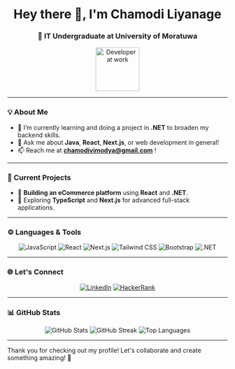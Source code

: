 <h1 align="center">Hey there 👋, I'm Chamodi Liyanage</h1>
<h3 align="center" >🚀 IT Undergraduate at University of Moratuwa </h3>

<p align="center">
  <p align="center">
  <img src="https://github.com/ruchithx/EventsNow/blob/dev/public/images/Event/post/heart-red%20.svg" width="100" alt="Developer at work"/>
</p>
</p>

---

### 💡 About Me
- 🌱 I’m currently learning and doing a project in **.NET** to broaden my backend skills.
- 💬 Ask me about **Java**, **React**, **Next.js**, or web development in general!
- 📫 Reach me at **chamodivimodya@gmail.com** !

---

### 🔭 Current Projects
- 🛒 **Building an eCommerce platform** using **React** and **.NET**.
- 🎯 Exploring **TypeScript** and **Next.js** for advanced full-stack applications.

---

### ⚙️ Languages & Tools
<p align="center">
  <img src="https://img.shields.io/badge/-JavaScript-F7DF1E?style=for-the-badge&logo=javascript&logoColor=black" alt="JavaScript" />
  <img src="https://img.shields.io/badge/-React-61DAFB?style=for-the-badge&logo=react&logoColor=black" alt="React" />
  <img src="https://img.shields.io/badge/-Next.js-000000?style=for-the-badge&logo=next.js&logoColor=white" alt="Next.js" />
  <img src="https://img.shields.io/badge/-Tailwind_CSS-38B2AC?style=for-the-badge&logo=tailwind-css&logoColor=white" alt="Tailwind CSS" />
  <img src="https://img.shields.io/badge/-Bootstrap-7952B3?style=for-the-badge&logo=bootstrap&logoColor=white" alt="Bootstrap" />

  <img src="https://img.shields.io/badge/-.NET-512BD4?style=for-the-badge&logo=.net&logoColor=white" alt=".NET" />
</p>

---

### 🌐 Let's Connect
<p align="center">
  <a href="https://www.linkedin.com/in/chamodi-liyanage-8bb852270/"><img src="https://img.shields.io/badge/-LinkedIn-blue?style=for-the-badge&logo=linkedin&logoColor=white" alt="LinkedIn"></a>
  <a href="https://www.hackerrank.com/profile/Chamodi_HM"><img src="https://img.shields.io/badge/-HackerRank-2EC866?style=for-the-badge&logo=hackerrank&logoColor=white" alt="HackerRank"></a>
</p>

---

### 📊 GitHub Stats
<p align="center">
  
    
  
  <img src="https://github-readme-stats.vercel.app/api?username=vimodya&show_icons=true&theme=radical" alt="GitHub Stats" />
  <img src="https://github-readme-streak-stats.herokuapp.com/?user=vimodya&theme=radical" alt="GitHub Streak" />
  <img src="https://github-readme-stats.vercel.app/api/top-langs/?username=vimodya&layout=compact&theme=radical" alt="Top Languages" />

</p>

---



Thank you for checking out my profile! Let's collaborate and create something amazing! 🚀

